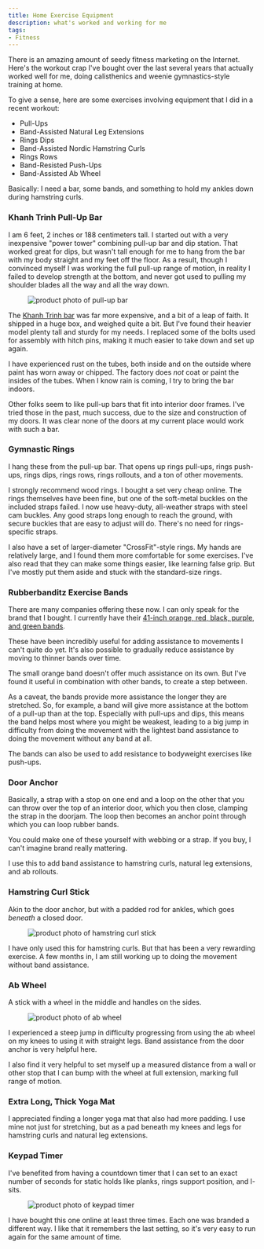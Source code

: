 ```yaml
---
title: Home Exercise Equipment
description: what's worked and working for me
tags:
- Fitness
---
```


There is an amazing amount of seedy fitness marketing on the Internet.  Here's the workout crap I've bought over the last several years that actually worked well for me, doing calisthenics and weenie gymnastics-style training at home.

To give a sense, here are some exercises involving equipment that I did in a recent workout:

- Pull-Ups
- Band-Assisted Natural Leg Extensions
- Rings Dips
- Band-Assisted Nordic Hamstring Curls
- Rings Rows
- Band-Resisted Push-Ups
- Band-Assisted Ab Wheel

Basically:  I need a bar, some bands, and something to hold my ankles down during hamstring curls.

### Khanh Trinh Pull-Up Bar

I am 6 feet, 2 inches or 188 centimeters tall.  I started out with a very inexpensive "power tower" combining pull-up bar and dip station.  That worked great for dips, but wasn't tall enough for me to hang from the bar with my body straight and my feet off the floor.  As a result, though I convinced myself I was working the full pull-up range of motion, in reality I failed to develop strength at the bottom, and never got used to pulling my shoulder blades all the way and all the way down.

<figure><img src="/images/pullup-bar.gif" alt="product photo of pull-up bar"></figure>

The [Khanh Trinh bar](https://khanhtrinhvn.com/products/kt1-1520-kt-folding-stand-frame-for-tall-or-big-users/) was far more expensive, and a bit of a leap of faith.  It shipped in a huge box, and weighed quite a bit.  But I've found their heavier model plenty tall and sturdy for my needs.  I replaced some of the bolts used for assembly with hitch pins, making it much easier to take down and set up again.

I have experienced rust on the tubes, both inside and on the outside where paint has worn away or chipped.  The factory does _not_ coat or paint the insides of the tubes.  When I know rain is coming, I try to bring the bar indoors.

Other folks seem to like pull-up bars that fit into interior door frames.  I've tried those in the past, much success, due to the size and construction of my doors.  It was clear none of the doors at my current place would work with such a bar.

### Gymnastic Rings

I hang these from the pull-up bar.  That opens up rings pull-ups, rings push-ups, rings dips, rings rows, rings rollouts, and a ton of other movements.

I strongly recommend wood rings.  I bought a set very cheap online.  The rings themselves have been fine, but one of the soft-metal buckles on the included straps failed.  I now use heavy-duty, all-weather straps with steel cam buckles.  Any good straps long enough to reach the ground, with secure buckles that are easy to adjust will do.  There's no need for rings-specific straps.

I also have a set of larger-diameter "CrossFit"-style rings.  My hands are relatively large, and I found them more comfortable for some exercises.  I've also read that they can make some things easier, like learning false grip.  But I've mostly put them aside and stuck with the standard-size rings.

### Rubberbanditz Exercise Bands

There are many companies offering these now.  I can only speak for the brand that I bought.  I currently have their [41-inch orange, red, black, purple, and green bands](https://www.rubberbanditz.com/41-in-resistance-band/).

These have been incredibly useful for adding assistance to movements I can't quite do yet.  It's also possible to gradually reduce assistance by moving to thinner bands over time.

The small orange band doesn't offer much assistance on its own.  But I've found it useful in combination with other bands, to create a step between.

As a caveat, the bands provide more assistance the longer they are stretched.  So, for example, a band will give more assistance at the bottom of a pull-up than at the top.  Especially with pull-ups and dips, this means the band helps most where you might be weakest, leading to a big jump in difficulty from doing the movement with the lightest band assistance to doing the movement without any band at all.

The bands can also be used to add resistance to bodyweight exercises like push-ups.

### Door Anchor

Basically, a strap with a stop on one end and a loop on the other that you can throw over the top of an interior door, which you then close, clamping the strap in the doorjam.  The loop then becomes an anchor point through which you can loop rubber bands.

You could make one of these yourself with webbing or a strap.  If you buy, I can't imagine brand really mattering.

I use this to add band assistance to hamstring curls, natural leg extensions, and ab rollouts.

### Hamstring Curl Stick

Akin to the door anchor, but with a padded rod for ankles, which goes _beneath_ a closed door.

<figure><img src="/images/nordstick.jpg" alt="product photo of hamstring curl stick"></figure>

I have only used this for hamstring curls.  But that has been a very rewarding exercise.  A few months in, I am still working up to doing the movement without band assistance.

### Ab Wheel

A stick with a wheel in the middle and handles on the sides.

<figure><img src="/images/ab-wheel.jpg" alt="product photo of ab wheel"></figure>

I experienced a steep jump in difficulty progressing from using the ab wheel on my knees to using it with straight legs.  Band assistance from the door anchor is very helpful here.

I also find it very helpful to set myself up a measured distance from a wall or other stop that I can bump with the wheel at full extension, marking full range of motion.

### Extra Long, Thick Yoga Mat

I appreciated finding a longer yoga mat that also had more padding.  I use mine not just for stretching, but as a pad beneath my knees and legs for hamstring curls and natural leg extensions.

### Keypad Timer

I've benefited from having a countdown timer that I can set to an exact number of seconds for static holds like planks, rings support position, and l-sits.

<figure><img src="/images/keypad-timer.jpg" alt="product photo of keypad timer"></figure>

I have bought this one online at least three times.  Each one was branded a different way.  I like that it remembers the last setting, so it's very easy to run again for the same amount of time.
